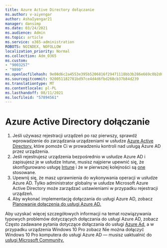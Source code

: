 ```yaml
---
title: Azure Active Directory dołączanie
ms.author: v-aiyengar
author: AshaIyengar21
manager: dansimp
ms.date: 03/24/2021
ms.audience: Admin
ms.topic: article
ms.service: o365-administration
ROBOTS: NOINDEX, NOFOLLOW
localization_priority: Normal
ms.collection: Adm_O365
ms.custom:
- "9003257"
- "9890"
ms.openlocfilehash: 9e08d6c2a4553e395b5206816f29471118bb3b286e669c0b2d07a740e2a3c749
ms.sourcegitcommit: 920051182781bd97ce4d4d6fbd268cb37b84d239
ms.translationtype: MT
ms.contentlocale: pl-PL
ms.lasthandoff: 08/11/2021
ms.locfileid: "57894561"
---
```

# <a name="azure-active-directory-join"></a>Azure Active Directory dołączanie

1. Jeśli używasz rejestracji urządzeń po raz pierwszy, sprawdź wprowadzenie do zarządzania urządzeniami w usłudze [Azure Active Directory,](https://docs.microsoft.com/azure/active-directory/devices/overview) które pomoże Ci w prowadzeniu kontroli nad usługą Azure AD przez urządzenia. 
1. Jeśli rejestrujesz urządzenia bezpośrednio w usłudze Azure AD i zapisujesz je w usłudze Intune, musisz najpierw upewnić się, że skonfigurowano usługę [Intune](https://docs.microsoft.com/mem/intune/enrollment/device-enrollment) i że w pierwszej kolejności są [one](https://docs.microsoft.com/mem/intune/fundamentals/licenses-assign) stosowane.
1. Upewnij się, że masz uprawnienia do wykonywania operacji w usłudze Azure AD. Tylko administrator globalny w usłudze Microsoft Azure Active Directory może zarządzać ustawieniami w przypadku rejestracji urządzeń.
1. Aby wykonać implementację dołączania do usługi Azure AD, zobacz [Planowanie dołączenia do usługi Azure AD.](https://docs.microsoft.com/azure/active-directory/devices/azureadjoin-plan)

Aby uzyskać więcej szczegółowych informacji na temat rozwiązywania typowych problemów dotyczących dołączania do usługi Azure AD, zobacz Często zadawane pytania dotyczące dołączania do usługi [Azure Ad,](https://docs.microsoft.com/azure/active-directory/devices/faq) a w przypadku urządzenia Windows 10 Pro zobacz Nie można dołączyć Windows 10 Pro komputera do usługi Azure AD — musisz uaktualnić do [usługi Microsoft Community.](https://answers.microsoft.com/en-us/msoffice/forum/msoffice_install-mso_win10-mso_365hp/unable-to-join-windows-10-pro-machine-to-azure-ad/abb1ca7d-b317-45ec-a628-e1c10eae2900)

